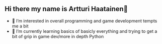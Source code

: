 ## Hi there my name is Artturi Haatainen👋

- 🔭 I’m interested in overall programming and game development tempts me a bit 
- 🌱 I’m currently learning basics of basicly everything and trying to get a bit of grip in game dev/more in depth Python


